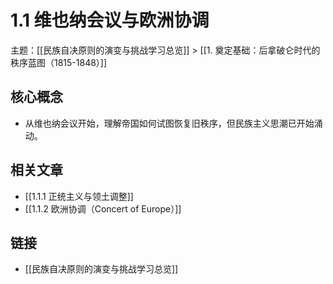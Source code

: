 # 1.1 维也纳会议与欧洲协调

主题：[[民族自决原则的演变与挑战学习总览]] > [[1. 奠定基础：后拿破仑时代的秩序蓝图（1815-1848）]]

## 核心概念

- 从维也纳会议开始，理解帝国如何试图恢复旧秩序，但民族主义思潮已开始涌动。

## 相关文章

- [[1.1.1 正统主义与领土调整]]
- [[1.1.2 欧洲协调（Concert of Europe）]]

## 链接

- [[民族自决原则的演变与挑战学习总览]]
